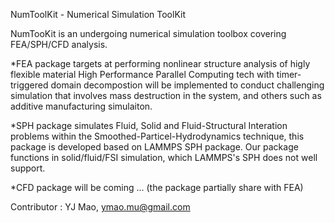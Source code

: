 NumToolKit - Numerical Simulation ToolKit

NumTooKit is an undergoing numerical simulation toolbox covering FEA/SPH/CFD analysis.

*FEA package targets at performing nonlinear structure analysis of higly flexible material
High Performance Parallel Computing tech with timer-triggered domain decompostion will be
implemented to conduct challenging simulation that involves mass destruction in the system,
and others such as additive manufacturing simulaiton.

*SPH package simulates Fluid, Solid and Fluid-Structural Interation problems within the
Smoothed-Particel-Hydrodynamics technique, this package is developed based on LAMMPS SPH package.
Our package functions in solid/fluid/FSI simulation, which LAMMPS's SPH does not well support.

*CFD package will be coming ... (the package partially share with FEA)

Contributor : YJ Mao, ymao.mu@gmail.com
